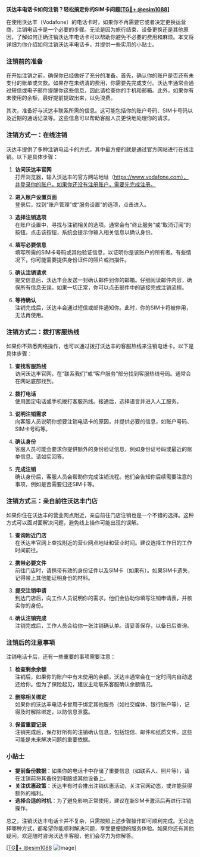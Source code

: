 **沃达丰电话卡如何注销？轻松搞定你的SIM卡问题[[TG💪+ @esim1088](https://t.me/s/esim1088)]**

在使用沃达丰（Vodafone）的电话卡时，如果你不再需要它或者决定更换运营商，注销电话卡是一个必要的步骤。无论是因为旅行结束、设备更换还是其他原因，了解如何正确注销沃达丰电话卡可以帮助你避免不必要的费用和麻烦。本文将详细为你介绍如何注销沃达丰电话卡，并提供一些实用的小贴士。

### 注销前的准备

在开始注销之前，确保你已经做好了充分的准备。首先，确认你的账户是否还有未支付的账单或欠款。如果存在未结清的费用，你需要先完成支付。沃达丰通常会通过短信或电子邮件提醒你这些信息，因此请检查你的手机和邮箱。此外，如果你有未使用的余额，最好提前提取出来，以免浪费。

其次，准备好与沃达丰联系所需的信息。这可能包括你的账户号码、SIM卡号码以及近期的通话记录等。这些信息可以帮助客服人员更快地处理你的请求。

### 注销方式一：在线注销

沃达丰提供了多种注销电话卡的方式，其中最方便的就是通过官方网站进行在线注销。以下是具体步骤：

1. **访问沃达丰官网**  
   打开浏览器，输入沃达丰的官方网站地址（https://www.vodafone.com），并登录你的账户。如果你还没有注册账户，需要先完成注册。

2. **进入账户设置页面**  
   登录后，找到“账户管理”或“服务设置”的选项，点击进入。

3. **选择注销选项**  
   在账户设置中，寻找与注销相关的选项。通常会有“终止服务”或“取消订阅”的按钮。点击该按钮，系统会提示你输入相关信息以确认身份。

4. **填写必要信息**  
   填写所需的SIM卡号码或其他验证信息，以证明你是该账户的所有者。有些情况下，你可能需要提供身份证件的照片或扫描件。

5. **确认注销请求**  
   提交信息后，沃达丰会发送一封确认邮件到你的邮箱。仔细阅读邮件内容，确保所有信息无误。如果一切正常，你可以点击邮件中的链接完成注销流程。

6. **等待确认**  
   注销完成后，沃达丰会通过短信或邮件通知你。此时，你的SIM卡将被停用，无法再使用。

### 注销方式二：拨打客服热线

如果你不熟悉网络操作，也可以通过拨打沃达丰的客服热线来注销电话卡。以下是具体步骤：

1. **查找客服热线**  
   访问沃达丰官网，在“联系我们”或“客户服务”部分找到客服热线号码。通常会在网站底部找到。

2. **拨打电话**  
   使用固定电话或手机拨打客服热线。接通后，选择语言并进入人工服务。

3. **说明注销需求**  
   向客服人员说明你想要注销电话卡的原因，并提供必要的信息，如账户号码、SIM卡号码等。

4. **确认身份**  
   客服人员可能会要求你提供额外的身份验证信息，例如身份证号码或最近的账单信息。请如实回答。

5. **完成注销**  
   确认身份后，客服人员会帮助你完成注销流程。他们会告知你后续需要注意的事项，例如是否需要归还SIM卡等。

### 注销方式三：亲自前往沃达丰门店

如果你住在沃达丰的营业网点附近，亲自前往门店注销也是一个不错的选择。这种方式可以面对面解决问题，避免线上操作可能出现的误解。

1. **查询附近门店**  
   在沃达丰官网上查找附近的营业网点地址和营业时间。建议选择工作日的工作时间前往。

2. **携带必要文件**  
   前往门店时，请携带有效的身份证件以及SIM卡（如果有）。如果SIM卡遗失，记得带上其他能证明身份的材料。

3. **提交注销申请**  
   到达门店后，向工作人员说明你的需求。他们会协助你填写注销申请表，并核实你的身份。

4. **确认注销完成**  
   注销完成后，工作人员会给你一张注销确认单。请妥善保存，以备日后查询。

### 注销后的注意事项

注销电话卡后，还有一些重要的事项需要注意：

1. **检查剩余余额**  
   注销后，如果你的账户中有未使用的余额，沃达丰通常会在一定时间内自动退还给你。但为了保险起见，建议主动联系客服确认余额情况。

2. **删除相关绑定**  
   如果你的沃达丰电话卡曾用于绑定其他服务（如社交媒体、银行账户等），记得及时解除绑定，以防信息泄露。

3. **保留重要记录**  
   注销完成后，保存好所有的注销确认信息，包括短信、邮件和纸质文件。这些可能是未来解决问题的重要依据。

### 小贴士

- **提前备份数据**：如果你的电话卡中存储了重要信息（如联系人、照片等），请在注销前将其备份到电脑或其他设备上。
- **关注优惠政策**：沃达丰有时会推出注销优惠活动，关注官网动态，或许能获得额外的福利。
- **选择合适的时机**：为了避免影响正常使用，建议在新SIM卡激活后再进行注销操作。

总之，注销沃达丰电话卡并不复杂，只需按照上述步骤操作即可顺利完成。无论选择哪种方式，都希望你能顺利解决问题，享受更便捷的服务体验。如果你还有其他疑问，欢迎随时咨询沃达丰客服，他们会尽力为你解答。

[[TG💪+ @esim1088](https://t.me/s/esim1088) ![Image](https://i.postimg.cc/4NQfJmqS/Snipaste-2025-05-13-00-14-12.png)]